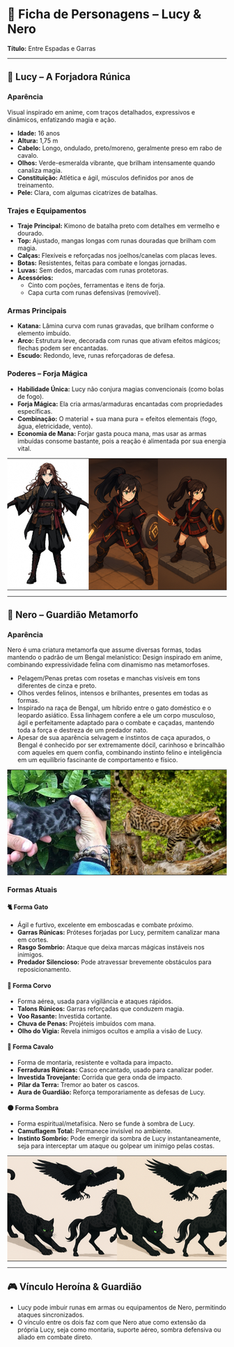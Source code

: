 # 🌌 Ficha de Personagens – Lucy & Nero

**Título:** Entre Espadas e Garras

---

## 👤 Lucy – A Forjadora Rúnica

### Aparência

Visual inspirado em anime, com traços detalhados, expressivos e dinâmicos, enfatizando magia e ação.

- **Idade:** 16 anos
- **Altura:** 1,75 m
- **Cabelo:** Longo, ondulado, preto/moreno, geralmente preso em rabo de cavalo.
- **Olhos:** Verde-esmeralda vibrante, que brilham intensamente quando canaliza magia.
- **Constituição:** Atlética e ágil, músculos definidos por anos de treinamento.
- **Pele:** Clara, com algumas cicatrizes de batalhas.

### Trajes e Equipamentos

- **Traje Principal:** Kimono de batalha preto com detalhes em vermelho e dourado.
- **Top:** Ajustado, mangas longas com runas douradas que brilham com magia.
- **Calças:** Flexíveis e reforçadas nos joelhos/canelas com placas leves.
- **Botas:** Resistentes, feitas para combate e longas jornadas.
- **Luvas:** Sem dedos, marcadas com runas protetoras.
- **Acessórios:**
    - Cinto com poções, ferramentas e itens de forja.
    - Capa curta com runas defensivas (removível).

### Armas Principais

- **Katana:** Lâmina curva com runas gravadas, que brilham conforme o elemento imbuído.
- **Arco:** Estrutura leve, decorada com runas que ativam efeitos mágicos; flechas podem ser encantadas.
- **Escudo:** Redondo, leve, runas reforçadoras de defesa.

### Poderes – Forja Mágica

- **Habilidade Única:** Lucy não conjura magias convencionais (como bolas de fogo).
- **Forja Mágica:** Ela cria armas/armaduras encantadas com propriedades específicas.
- **Combinação:** O material + sua mana pura = efeitos elementais (fogo, água, eletricidade, vento).
- **Economia de Mana:** Forjar gasta pouca mana, mas usar as armas imbuídas consome bastante, pois a reação é alimentada por sua energia vital.

<table style="width: 100%; table-layout: fixed; border-collapse: collapse;">
  <tr>
    <td style="padding: 0;">
      <div style="width: 100%; height: 300px; overflow: hidden;">
        <img src="https://github.com/Cafe-GameDev/Lucy-Nero/blob/main/public/Lucy1.jpg?raw=true" alt="Lucy" style="width: 100%; height: 100%; object-fit: cover;">
      </div>
    </td>
    <td style="padding: 0;">
      <div style="width: 100%; height: 300px; overflow: hidden;">
        <img src="https://github.com/Cafe-GameDev/Lucy-Nero/blob/main/public/Lucy2.png?raw=true" alt="Lucy" style="width: 100%; height: 100%; object-fit: cover;">
      </div>
    </td>
    <td style="padding: 0;">
      <div style="width: 100%; height: 300px; overflow: hidden;">
        <img src="https://github.com/Cafe-GameDev/Lucy-Nero/blob/main/public/Lucy3.png?raw=true" alt="Lucy" style="width: 100%; height: 100%; object-fit: cover;">
      </div>
    </td>
  </tr>
</table>

---

## 🐾 Nero – Guardião Metamorfo

### Aparência

Nero é uma criatura metamorfa que assume diversas formas, todas mantendo o padrão de um Bengal melanístico:
Design inspirado em anime, combinando expressividade felina com dinamismo nas metamorfoses.

- Pelagem/Penas pretas com rosetas e manchas visíveis em tons diferentes de cinza e preto.
- Olhos verdes felinos, intensos e brilhantes, presentes em todas as formas.
- Inspirado na raça de Bengal, um híbrido entre o gato doméstico e o leopardo asiático. Essa linhagem confere a ele um corpo musculoso, ágil e perfeitamente adaptado para o combate e caçadas, mantendo toda a força e destreza de um predador nato. 
- Apesar de sua aparência selvagem e instintos de caça apurados, o Bengal é conhecido por ser extremamente dócil, carinhoso e brincalhão com aqueles em quem confia, combinando instinto felino e inteligência em um equilíbrio fascinante de comportamento e físico.

<table style="width: 100%; table-layout: fixed; border-collapse: collapse;">
  <tr>
    <td style="padding: 0;">
      <div style="width: 100%; height: 240px; overflow: hidden;">
        <img src="https://github.com/Cafe-GameDev/Lucy-Nero/blob/main/public/Bengal1.jpg?raw=true" alt="Bengal" style="width: 100%; height: 100%; object-fit: cover;">
      </div>
    </td>
    <td style="padding: 0;">
      <div style="width: 100%; height: 240px; overflow: hidden;">
        <img src="https://github.com/Cafe-GameDev/Lucy-Nero/blob/main/public/Bengal2.jpeg?raw=true" alt="Bengal" style="width: 100%; height: 100%; object-fit: cover;">
      </div>
    </td>
  </tr>
</table>

### Formas Atuais

#### 🐈 Forma Gato

- Ágil e furtivo, excelente em emboscadas e combate próximo.
- **Garras Rúnicas:** Próteses forjadas por Lucy, permitem canalizar mana em cortes.
- **Rasgo Sombrio:** Ataque que deixa marcas mágicas instáveis nos inimigos.
- **Predador Silencioso:** Pode atravessar brevemente obstáculos para reposicionamento.

#### 🦅 Forma Corvo

- Forma aérea, usada para vigilância e ataques rápidos.
- **Talons Rúnicos:** Garras reforçadas que conduzem magia.
- **Voo Rasante:** Investida cortante.
- **Chuva de Penas:** Projéteis imbuídos com mana.
- **Olho do Vigia:** Revela inimigos ocultos e amplia a visão de Lucy.

#### 🐎 Forma Cavalo

- Forma de montaria, resistente e voltada para impacto.
- **Ferraduras Rúnicas:** Casco encantado, usado para canalizar poder.
- **Investida Trovejante:** Corrida que gera onda de impacto.
- **Pilar da Terra:** Tremor ao bater os cascos.
- **Aura de Guardião:** Reforça temporariamente as defesas de Lucy.

#### 🌑 Forma Sombra

- Forma espiritual/metafísica. Nero se funde à sombra de Lucy.
- **Camuflagem Total:** Permanece invisível no ambiente.
- **Instinto Sombrio:** Pode emergir da sombra de Lucy instantaneamente, seja para interceptar um ataque ou golpear um inimigo pelas costas.

<table style="width: 100%; table-layout: fixed; border-collapse: collapse;">
  <tr>
    <td style="padding: 0;">
      <div style="width: 100%; height: 240px; overflow: hidden;">
        <img src="https://github.com/Cafe-GameDev/Lucy-Nero/blob/main/public/Nero1.png?raw=true" alt="Nero" style="width: 100%; height: 100%; object-fit: cover;">
      </div>
    </td>
    <td style="padding: 0;">
      <div style="width: 100%; height: 240px; overflow: hidden;">
        <img src="https://github.com/Cafe-GameDev/Lucy-Nero/blob/main/public/Nero2.png?raw=true" alt="Nero" style="width: 100%; height: 100%; object-fit: cover;">
      </div>
    </td>
  </tr>
</table>


---

## 🎮 Vínculo Heroína & Guardião

- Lucy pode imbuir runas em armas ou equipamentos de Nero, permitindo ataques sincronizados.
- O vínculo entre os dois faz com que Nero atue como extensão da própria Lucy, seja como montaria, suporte aéreo, sombra defensiva ou aliado em combate direto.
